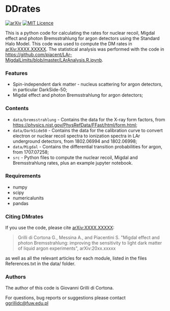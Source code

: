# DDrates

[![arXiv](https://img.shields.io/badge/.svg)](https://arxiv.org/abs/XXXX.XXXXX)
[![MIT Licence](https://badges.frapsoft.com/os/mit/mit.svg?v=103)](https://opensource.org/licenses/mit-license.php)


This is a python code for calculating the rates for nuclear recoil, Migdal effect and photon Bremsstrahlung for argon detectors using the Standard Halo Model. This code was used to compute the DM rates in [arXiv:XXXX.XXXXX](https://arxiv.org/abs/XXXX.XXXXX). The statistical analysis was performed with the code in https://github.com/piacent/LAr-MigdalLimits/blob/master/LArAnalysis.R.ipynb.



### Features

- Spin-independent dark matter - nucleus scattering for argon detectors, in particular DarkSide-50;
- Migdal effect and photon Bremsstrahlung for argon detectors;

### Contents

- `data/bremsstrahlung` - Contains the data for the X-ray form factors, from https://physics.nist.gov/PhysRefData/FFast/html/form.html;
- `data/DarkSide50` - Contains the data for the calibration curve to convert electron or nuclear recoil spectra to ionization spectra in LAr underground detectors, from 1802.06994 and 1802.06998;
- `data/Migdal` - Contains the differential transition probabilities for argon, from 1707.07258;
- `src` - Python files to compute the nuclear recoil, Migdal and Bremsstrahlung rates, plus an example jupyter notebook.

### Requirements

- numpy
- scipy
- numericalunits
- pandas

### Citing DMrates

If you use the code, please cite [arXiv:XXXX.XXXXX](https://arxiv.org/abs/XXXX.XXXXX):

>Grilli di Cortona G.,  Messina A., and Piacentini S. "Migdal effect and photon Bremsstrahlung: improving the sensitivity to light dark matter of liquid argon experiments", arXiv:20xx.xxxxx

as well as all the relevant articles for each module, listed in the files References.txt in the data/<name> folder.

### Authors

The author of this code is Giovanni Grilli di Cortona.

For questions, bug reports or suggestions please contact [ggrillidc@fuw.edu.pl](mailto:ggrillidc@fuw.edu.pl)

